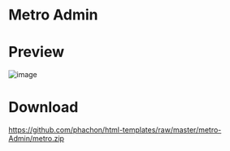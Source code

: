 # Metro Admin

# Preview
![image](https://github.com/phachon/html-templates/blob/master/metro-Admin/metro.png)

# Download
https://github.com/phachon/html-templates/raw/master/metro-Admin/metro.zip
